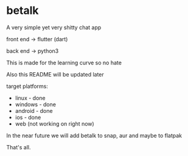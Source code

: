 # betalk
A very simple yet very shitty chat app

front end -> flutter (dart)

back end -> python3

This is made for the learning curve so no hate

Also this README will be updated later

target platforms:

* linux - done
* windows - done
* android - done
* ios - done
* web (not working on right now)

In the near future we will add betalk to snap, aur and maybe to flatpak

That's all.